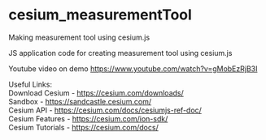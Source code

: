 # cesium_measurementTool
Making measurement tool using cesium.js

JS application code for creating measurement tool using cesium.js

Youtube video on demo https://www.youtube.com/watch?v=gMobEzRjB3I

Useful Links:  
Download Cesium - https://cesium.com/downloads/  
Sandbox - https://sandcastle.cesium.com/  
Cesium API - https://cesium.com/docs/cesiumjs-ref-doc/  
Cesium Features - https://cesium.com/ion-sdk/  
Cesium Tutorials - https://cesium.com/docs/  


